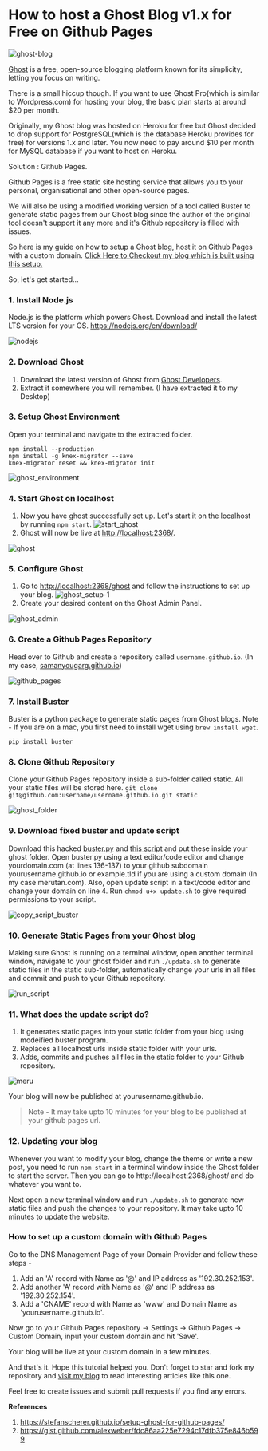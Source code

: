 # How to host a Ghost Blog v1.x for Free on Github Pages

![ghost-blog](/images/ghost-blog.png)

[Ghost](https://ghost.org/) is a free, open-source blogging platform known for its simplicity, letting you focus on writing.

There is a small hiccup though. If you want to use Ghost Pro(which is similar to Wordpress.com) for hosting your blog, the basic plan starts at around $20 per month.


Originally, my Ghost blog was hosted on Heroku for free but Ghost decided to drop support for PostgreSQL(which is the database Heroku provides for free) for versions 1.x and later. You now need to pay around $10 per month for MySQL database if you want to host on Heroku.


Solution : Github Pages.


Github Pages is a free static site hosting service that allows you to your personal, organisational and other open-source pages.


We will also be using a modified working version of a tool called Buster to generate static pages from our Ghost blog since the author of the original tool doesn't support it any more and it's Github repository is filled with issues.


So here is my guide on how to setup a Ghost blog, host it on Github Pages with a custom domain. 
[Click Here to Checkout my blog which is built using this setup.](https://merutan.com/how-to-host-a-ghost-blog-for-free-on-github-pages/)


So, let's get started...


### 1. Install Node.js

Node.js is the platform which powers Ghost.
Download and install the latest LTS version for your OS.
https://nodejs.org/en/download/

![nodejs](/images/nodejs.png)


### 2. Download Ghost

1. Download the latest version of Ghost from [Ghost Developers](https://ghost.org/developers/).
2. Extract it somewhere you will remember.
   (I have extracted it to my Desktop)
   
   
### 3. Setup Ghost Environment

Open your terminal and navigate to the extracted folder.
```
npm install --production
npm install -g knex-migrator --save
knex-migrator reset && knex-migrator init
```
![ghost_environment](/images/ghost_environment.png)


### 4. Start Ghost on localhost

1. Now you have ghost successfully set up. Let's start it on the localhost by running `npm start`.
![start_ghost](/content/images/2017/08/start_ghost.png)
2. Ghost will now be live at [http://localhost:2368/](http://localhost:2368/).

![ghost](/images/ghost.png)


### 5. Configure Ghost

1. Go to [http://localhost:2368/ghost](http://localhost:2368/ghost) and follow the instructions to set up your blog.
![ghost_setup-1](/content/images/2017/08/ghost_setup-1.png)
2. Create your desired content on the Ghost Admin Panel.

![ghost_admin](/images/ghost_admin.png)


### 6. Create a Github Pages Repository

Head over to Github and create a repository called `username.github.io`. (In my case, [samanyougarg.github.io](https://samanyougarg.github.io))

![github_pages](/images/github_pages.png)


### 7. Install Buster

Buster is a python package to generate static pages from Ghost blogs. 
Note - If you are on a mac, you first need to install wget using `brew install wget`.

`pip install buster`


### 8. Clone Github Repository

Clone your Github Pages repository inside a sub-folder called static. All your static files will be stored here.
`git clone git@github.com:username/username.github.io.git static`

![ghost_folder](/images/ghost_folder.png)


### 9. Download fixed buster and update script

Download this hacked [buster.py](https://github.com/samanyougarg/ghost-on-github/blob/master/buster.py) and [this script](https://github.com/samanyougarg/ghost-on-github/blob/master/update.sh) and put these inside your ghost folder. Open buster.py using a text editor/code editor and change yourdomain.com (at lines 136-137) to your github subdomain yourusername.github.io or example.tld if you are using a custom domain (In my case merutan.com). Also, open update script in a text/code editor and change your domain on line 4. Run `chmod u+x update.sh` to give required permissions to your script.

![copy_script_buster](/images/copy_script_buster.png)


### 10. Generate Static Pages from your Ghost blog

Making sure Ghost is running on a terminal window, open another terminal window, navigate to your ghost folder and run `./update.sh` to generate static files in the static sub-folder, automatically change your urls in all files and commit and push to your Github repository.

![run_script](/images/run_script.png)


### 11. What does the update script do?

1. It generates static pages into your static folder from your blog using modeified buster program.
2. Replaces all localhost urls inside static folder with your urls.
3. Adds, commits and pushes all files in the static folder to your Github repository.

![meru](/images/meru.png)


Your blog will now be published at yourusername.github.io.
> Note - It may take upto 10 minutes for your blog to be published at your github pages url.


### 12. Updating your blog

Whenever you want to modify your blog, change the theme or write a new post, you need to run `npm start` in a terminal window inside the Ghost folder to start the server. Then you can go to http://localhost:2368/ghost/ and do whatever you want to.

Next open a new terminal window and run `./update.sh` to generate new static files and push the changes to your repository. It may take upto 10 minutes to update the website.


### How to set up a custom domain with Github Pages

Go to the DNS Management Page of your Domain Provider and follow these steps -
1. Add an 'A' record with Name as '@' and IP address as '192.30.252.153'.
2. Add another 'A' record with Name as '@' and IP address as '192.30.252.154'.
3. Add a 'CNAME' record with Name as 'www' and Domain Name as 'yourusername.github.io'.

Now go to your Github Pages repository -> Settings -> Github Pages -> Custom Domain, input your custom domain and hit 'Save'.

Your blog will be live at your custom domain in a few minutes.

And that's it. Hope this tutorial helped you.
Don't forget to star and fork my repository and [visit my blog](https://merutan.com/how-to-host-a-ghost-blog-for-free-on-github-pages/) to read interesting articles like this one.

Feel free to create issues and submit pull requests if you find any errors.

**References**

1. https://stefanscherer.github.io/setup-ghost-for-github-pages/
2. https://gist.github.com/alexweber/fdc86aa225e7294c17dfb375e846b599
